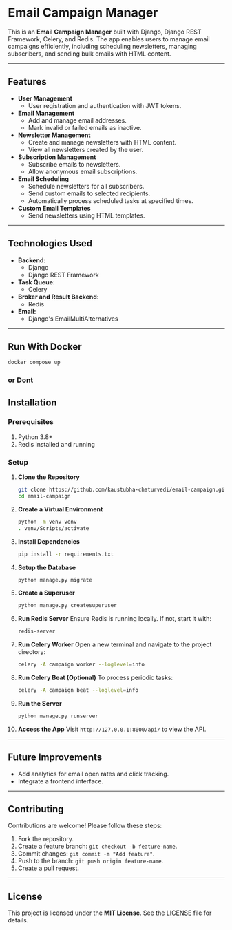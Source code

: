 # **Email Campaign Manager**

This is an **Email Campaign Manager** built with Django, Django REST Framework, Celery, and Redis. The app enables users to manage email campaigns efficiently, including scheduling newsletters, managing subscribers, and sending bulk emails with HTML content.

---

## **Features**

- **User Management**
  - User registration and authentication with JWT tokens.
- **Email Management**
  - Add and manage email addresses.
  - Mark invalid or failed emails as inactive.
- **Newsletter Management**
  - Create and manage newsletters with HTML content.
  - View all newsletters created by the user.
- **Subscription Management**
  - Subscribe emails to newsletters.
  - Allow anonymous email subscriptions.
- **Email Scheduling**
  - Schedule newsletters for all subscribers.
  - Send custom emails to selected recipients.
  - Automatically process scheduled tasks at specified times.
- **Custom Email Templates**
  - Send newsletters using HTML templates.

---

## **Technologies Used**

- **Backend:**
  - Django
  - Django REST Framework
- **Task Queue:**
  - Celery
- **Broker and Result Backend:**
  - Redis
- **Email:**
  - Django's EmailMultiAlternatives

---
## **Run With Docker**
```bash
docker compose up
```
### **or Dont**
## **Installation**

### **Prerequisites**

1. Python 3.8+
2. Redis installed and running

### **Setup**

1. **Clone the Repository**
   ```bash
   git clone https://github.com/kaustubha-chaturvedi/email-campaign.git
   cd email-campaign
   ```

2. **Create a Virtual Environment**
   ```bash
   python -m venv venv
   . venv/Scripts/activate
   ```

3. **Install Dependencies**
   ```bash
   pip install -r requirements.txt
   ```

4. **Setup the Database**
   ```bash
   python manage.py migrate
   ```

5. **Create a Superuser**
   ```bash
   python manage.py createsuperuser
   ```

6. **Run Redis Server**
   Ensure Redis is running locally. If not, start it with:
   ```bash
   redis-server
   ```

7. **Run Celery Worker**
   Open a new terminal and navigate to the project directory:
   ```bash
   celery -A campaign worker --loglevel=info
   ```

8. **Run Celery Beat (Optional)**
   To process periodic tasks:
   ```bash
   celery -A campaign beat --loglevel=info
   ```

9. **Run the Server**
   ```bash
   python manage.py runserver
   ```

10. **Access the App**
    Visit `http://127.0.0.1:8000/api/` to view the API.

---


## **Future Improvements**

- Add analytics for email open rates and click tracking.
- Integrate a frontend interface.

---

## **Contributing**

Contributions are welcome! Please follow these steps:
1. Fork the repository.
2. Create a feature branch: `git checkout -b feature-name`.
3. Commit changes: `git commit -m "Add feature"`.
4. Push to the branch: `git push origin feature-name`.
5. Create a pull request.

---

## **License**

This project is licensed under the **MIT License**. See the [LICENSE](LICENSE) file for details.
